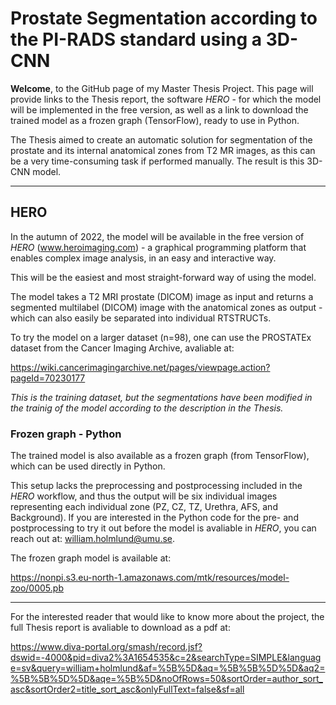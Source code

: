 # Prostate Segmentation according to the PI-RADS standard using a 3D-CNN

**Welcome**,
to the GitHub page of my Master Thesis Project.
This page will provide links to the Thesis report, the software *HERO* - for which the model will be implemented in the free version, as well as a link to download the trained model as a frozen graph (TensorFlow), ready to use in Python.

The Thesis aimed to create an automatic solution for segmentation of the prostate and its internal anatomical zones from T2 MR images, as this can be a very time-consuming task if performed manually.
The result is this 3D-CNN model.


---

## HERO

In the autumn of 2022, the model will be available in the free version of *HERO* (www.heroimaging.com) - a graphical programming platform that enables complex image analysis, in an easy and interactive way.

This will be the easiest and most straight-forward way of using the model.


The model takes a T2 MRI prostate (DICOM) image as input and returns a segmented multilabel (DICOM) image with the anatomical zones as output - which can also easily be separated into individual RTSTRUCTs.

To try the model on a larger dataset (n=98), one can use the PROSTATEx dataset from the Cancer Imaging Archive, avaliable at:

https://wiki.cancerimagingarchive.net/pages/viewpage.action?pageId=70230177

*This is the training dataset, but the segmentations have been modified in the trainig of the model according to the description in the Thesis.*

### Frozen graph - Python

The trained model is also available as a frozen graph (from TensorFlow), which can be used directly in Python.

This setup lacks the preprocessing and postprocessing included in the *HERO* workflow, and thus the output will be six individual images representing each individual zone (PZ, CZ, TZ, Urethra, AFS, and Background).
If you are interested in the Python code for the pre- and postprocessing to try it out before the model is avaliable in *HERO*, you can reach out at: william.holmlund@umu.se.

The frozen graph model is available at:

https://nonpi.s3.eu-north-1.amazonaws.com/mtk/resources/model-zoo/0005.pb

---

For the interested reader that would like to know more about the project, the full Thesis report is avaliable to download as a pdf at:

https://www.diva-portal.org/smash/record.jsf?dswid=-4000&pid=diva2%3A1654535&c=2&searchType=SIMPLE&language=sv&query=william+holmlund&af=%5B%5D&aq=%5B%5B%5D%5D&aq2=%5B%5B%5D%5D&aqe=%5B%5D&noOfRows=50&sortOrder=author_sort_asc&sortOrder2=title_sort_asc&onlyFullText=false&sf=all
